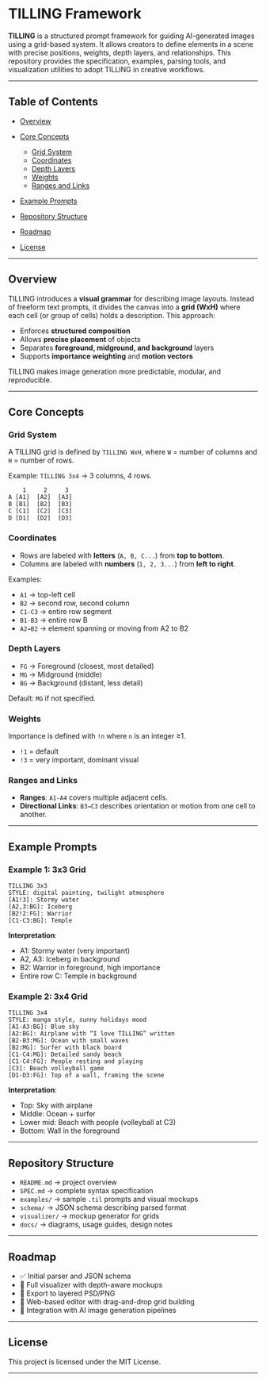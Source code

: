 # TILLING Framework

**TILLING** is a structured prompt framework for guiding AI-generated images using a grid-based system. It allows creators to define elements in a scene with precise positions, weights, depth layers, and relationships. This repository provides the specification, examples, parsing tools, and visualization utilities to adopt TILLING in creative workflows.

---

## Table of Contents

* [Overview](#overview)
* [Core Concepts](#core-concepts)

  * [Grid System](#grid-system)
  * [Coordinates](#coordinates)
  * [Depth Layers](#depth-layers)
  * [Weights](#weights)
  * [Ranges and Links](#ranges-and-links)
* [Example Prompts](#example-prompts)
* [Repository Structure](#repository-structure)
* [Roadmap](#roadmap)
* [License](#license)

---

## Overview

TILLING introduces a **visual grammar** for describing image layouts. Instead of freeform text prompts, it divides the canvas into a **grid (WxH)** where each cell (or group of cells) holds a description. This approach:

* Enforces **structured composition**
* Allows **precise placement** of objects
* Separates **foreground, midground, and background** layers
* Supports **importance weighting** and **motion vectors**

TILLING makes image generation more predictable, modular, and reproducible.

---

## Core Concepts

### Grid System

A TILLING grid is defined by `TILLING WxH`, where `W` = number of columns and `H` = number of rows.

Example: `TILLING 3x4` → 3 columns, 4 rows.

```
    1     2     3
A [A1]  [A2]  [A3]
B [B1]  [B2]  [B3]
C [C1]  [C2]  [C3]
D [D1]  [D2]  [D3]
```

### Coordinates

* Rows are labeled with **letters** (`A, B, C...`) from **top to bottom**.
* Columns are labeled with **numbers** (`1, 2, 3...`) from **left to right**.

Examples:

* `A1` → top-left cell
* `B2` → second row, second column
* `C1-C3` → entire row segment
* `B1-B3` → entire row B
* `A2→B2` → element spanning or moving from A2 to B2

### Depth Layers

* `FG` → Foreground (closest, most detailed)
* `MG` → Midground (middle)
* `BG` → Background (distant, less detail)

Default: `MG` if not specified.

### Weights

Importance is defined with `!n` where `n` is an integer ≥1.

* `!1` = default
* `!3` = very important, dominant visual

### Ranges and Links

* **Ranges**: `A1-A4` covers multiple adjacent cells.
* **Directional Links**: `B3→C3` describes orientation or motion from one cell to another.

---

## Example Prompts

### Example 1: 3x3 Grid

```
TILLING 3x3
STYLE: digital painting, twilight atmosphere
[A1!3]: Stormy water
[A2,3:BG]: Iceberg
[B2!2:FG]: Warrior
[C1-C3:BG]: Temple
```

**Interpretation**:

* A1: Stormy water (very important)
* A2, A3: Iceberg in background
* B2: Warrior in foreground, high importance
* Entire row C: Temple in background

### Example 2: 3x4 Grid

```
TILLING 3x4
STYLE: manga style, sunny holidays mood
[A1-A3:BG]: Blue sky
[A2:BG]: Airplane with “I love TILLING” written
[B2-B3:MG]: Ocean with small waves
[B2:MG]: Surfer with black board
[C1-C4:MG]: Detailed sandy beach
[C1-C4:FG]: People resting and playing
[C3]: Beach volleyball game
[D1-D3:FG]: Top of a wall, framing the scene
```

**Interpretation**:

* Top: Sky with airplane
* Middle: Ocean + surfer
* Lower mid: Beach with people (volleyball at C3)
* Bottom: Wall in the foreground

---

## Repository Structure

* `README.md` → project overview
* `SPEC.md` → complete syntax specification
* `examples/` → sample `.til` prompts and visual mockups
* `schema/` → JSON schema describing parsed format
* `visualizer/` → mockup generator for grids
* `docs/` → diagrams, usage guides, design notes

---

## Roadmap

* ✅ Initial parser and JSON schema
* 🔲 Full visualizer with depth-aware mockups
* 🔲 Export to layered PSD/PNG
* 🔲 Web-based editor with drag-and-drop grid building
* 🔲 Integration with AI image generation pipelines

---

## License

This project is licensed under the MIT License.

---
